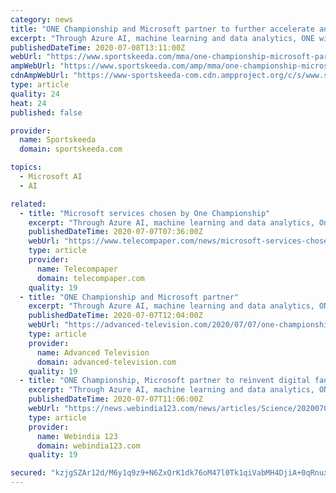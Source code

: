 ```yaml
---
category: news
title: "ONE Championship and Microsoft partner to further accelerate and reinvent the digital fan experience"
excerpt: "Through Azure AI, machine learning and data analytics, ONE will expand its core data capabilities and transform its direct-to-consumer digital experiences. To further delight fans, ONE will provide them with unique sets of data and statistics to better ..."
publishedDateTime: 2020-07-08T13:11:00Z
webUrl: "https://www.sportskeeda.com/mma/one-championship-microsoft-partner-accelerate-reinvent-digital-fan-experience"
ampWebUrl: "https://www.sportskeeda.com/amp/mma/one-championship-microsoft-partner-accelerate-reinvent-digital-fan-experience"
cdnAmpWebUrl: "https://www-sportskeeda-com.cdn.ampproject.org/c/s/www.sportskeeda.com/amp/mma/one-championship-microsoft-partner-accelerate-reinvent-digital-fan-experience"
type: article
quality: 24
heat: 24
published: false

provider:
  name: Sportskeeda
  domain: sportskeeda.com

topics:
  - Microsoft AI
  - AI

related:
  - title: "Microsoft services chosen by One Championship"
    excerpt: "Through Azure AI, machine learning and data analytics, One will expand its core data functionalities and transform its direct-to-consumer digital experiences. To further delight fans, One will provide them with unique sets of data and statistics to better ..."
    publishedDateTime: 2020-07-07T07:36:00Z
    webUrl: "https://www.telecompaper.com/news/microsoft-services-chosen-by-one-championship--1345464"
    type: article
    provider:
      name: Telecompaper
      domain: telecompaper.com
    quality: 19
  - title: "ONE Championship and Microsoft partner"
    excerpt: "Through Azure AI, machine learning and data analytics, ONE will expand its core data capabilities and transform its direct-to-consumer digital experiences. To further delight fans, ONE will provide them with unique sets of data and statistics to better ..."
    publishedDateTime: 2020-07-07T12:04:00Z
    webUrl: "https://advanced-television.com/2020/07/07/one-championship-and-microsoft-partner/"
    type: article
    provider:
      name: Advanced Television
      domain: advanced-television.com
    quality: 19
  - title: "ONE Championship, Microsoft partner to reinvent digital fan experience"
    excerpt: "Through Azure AI, machine learning and data analytics, ONE will expand its core data capabilities and transform its direct-to-consumer digital experiences. To further delight fans, ONE will ..."
    publishedDateTime: 2020-07-07T11:06:00Z
    webUrl: "https://news.webindia123.com/news/articles/Science/20200707/3588543.html"
    type: article
    provider:
      name: Webindia 123
      domain: webindia123.com
    quality: 19

secured: "kzjgSZAr12d/M6y1q9z9+N6ZxQrK1dk76oM47l0Tk1qiVabMH4DjiA+0qRnuxq8S3TnDgpdotAb/T6OIkm+KC5hyIATcy0y5O4Qq+Tbd0kYTI4ejoZQc8f8MIYjoohKydHNJKhlUk8ty02ul1nZar0o0nyECO0j3bTfp5SsWjDoZMjI5GlDJ+3t7ZFD/Hj7nEhSXP6X84wQpgpskq++h9It2NCrorURYQ+jxWB1BCKn0h8dTIuetub0ARKrPKYSMMIpQHdKcjmOszdYmPnMSFWN42CpOEGBiJsgksGs421rxdnx9XW9ZAdhVnaE4JC4lrMtAi34oDs5UOj6aASX3iA==;5PFTKHYCgbT/UNJ9H7vs1w=="
---
```


